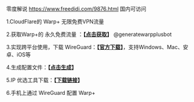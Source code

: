 零度解说  https://www.freedidi.com/9876.html 国内可访问

1.CloudFlare的 Warp+ 无限免费VPN流量

2.获取Warp+的 永久免费流量 ：**【[点击获取](https://t.me/generatewarpplusbot)】** @generatewarpplusbot

3.实现跨平台使用，下载 WireGuard：**【[官方下载](https://www.wireguard.com/install/)】**，支持Windows、Mac、安卓、iOS等

4.生成配置文件：**【[点击生成](https://replit.com/@misaka-blog/wgcf-profile-generator?v=1)】**

5.IP 优选工具下载：**【[下载链接](https://gitlab.com/Misaka-blog/warp-script/-/blob/main/files/warp-yxip/warp-yxip-win.7z)】**

6.手机上通过 WireGuard 配置 Warp+
